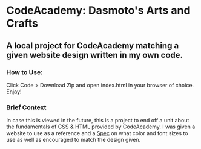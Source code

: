 # CodeAcademy: Dasmoto's Arts and Crafts
## A local project for CodeAcademy matching a given website design written in my own code.

### How to Use:
Click Code > Download Zip and open index.html in your browser of choice. Enjoy!

### Brief Context
In case this is viewed in the future, this is a project to end off a unit about the fundamentals of CSS & HTML provided by CodeAcademy. I was given a website to use as a reference and a [Spec](https://content.codecademy.com/courses/freelance-1/unit-2/dasmotos-arts_redline.jpg) on what color and font sizes to use as well as encouraged to match the design given.
